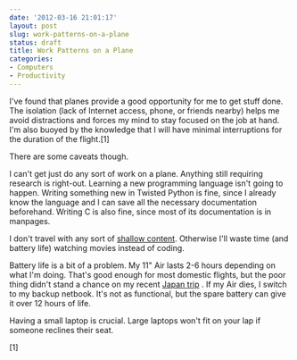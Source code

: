 ```yaml
---
date: '2012-03-16 21:01:17'
layout: post
slug: work-patterns-on-a-plane
status: draft
title: Work Patterns on a Plane
categories:
- Computers
- Productivity
---
```


I've found that planes provide a good opportunity for me to get stuff done. The isolation (lack of Internet access, phone, or friends nearby) helps me avoid distractions and forces my mind to stay focused on the job at hand. I'm also buoyed by the knowledge that I will have minimal interruptions for the duration of the flight.[1]

There are some caveats though.

I can't get just do any sort of work on a plane. Anything still requiring research is right-out. Learning a new programming language isn't going to happen. Writing something new in Twisted Python is fine, since I already know the language and I can save all the necessary documentation beforehand. Writing C is also fine, since most of its documentation is in manpages. 

I don't travel with any sort of [shallow content](/2011/12/04/consume-less-shallow-content). Otherwise I'll waste time (and battery life) watching movies instead of coding. 

Battery life is a bit of a problem. My 11" Air lasts 2-6 hours depending on what I'm doing. That's good enough for most domestic flights, but the poor thing didn't stand a chance on my recent [Japan trip](/2012/03/16/japan-trip) . If my Air dies, I switch to my backup netbook. It's not as functional, but the spare battery can give it over 12 hours of life.

Having a small laptop is crucial. Large laptops won't fit on your lap if someone reclines their seat.

[1] 
